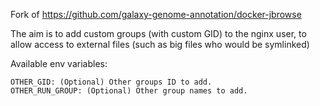 Fork of https://github.com/galaxy-genome-annotation/docker-jbrowse

The aim is to add custom groups (with custom GID) to the nginx user, to allow access to external files (such as big files who would be symlinked)

Available env variables:

```
OTHER_GID: (Optional) Other groups ID to add.
OTHER_RUN_GROUP: (Optional) Other group names to add.
```
